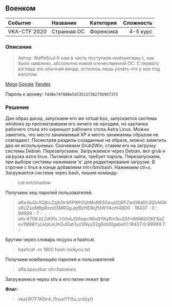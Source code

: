 ## Военком 

| Событие | Название | Категория | Сложность |
|:--------|:---------|:----------|----------:|
| VKA-CTF`2020 | Странная ОС | Форенсика | 4-5 курс |


### Описание
> Автор: WaffeSoul
> К нам в часть поступили компьютеры с, как было заявлено, абсолютно новой отечественной ОС. С первого взгляда это обычная винда, осталось лишь узнать что у нее под капотом.

[Mega](https://mega.nz/file/CEEGzKwB#Vhh8piy9Cwy60pTE4_tTl9IMa35Wmydn8jRKxUgBjZU)
[Google](https://drive.google.com/file/d/18gBSEQXz6OX85X__Vl4IJ00hYezJcukF/view?usp=sharing)
[Yandex](https://yadi.sk/d/KII053U3fVVolw)

Пароль к архиву: `fdd8e74f888e5d23511736275b957373`

### Решение 

Дан образ диска, запускаем его же virtual box, запускается система windows xp просматриваем его ничего не находим, но картинка рабочего стола это скриншот рабочего стола Astra Linux. Можно заметить, что место занимаемый XP и место занимаемы образом не совпадают. Посмотрев разделы созаданные на образе, можно заметить два не используемых. Скачеваем Grub2Win, ставим его на загрузку системы Debian. Перезапускаем. Загружаемся через Debian, вкл grub и загрузка astra linux. Пытаемся зайти, требует пароль. Перезапускаем, при выборе системы нажимаем 'e' для редактирования загрузке. В строчке с linux в конце добавляем init=/bin/bash. Нажимаем ctl+x. Загружается система через bash, пишем команду:

> cat ect/shadow

Получаем хеш паролей пользователей.

>alfa:$6$uQvXQjbc$Zzjk3tr4KPWtO/jhMsBRSGeujd2jRFZwXli6dGrSQvNGks6UZsoMBgRxzdi3MRQgJpfBzHERof5tWYAcHi48D0:18437:0:99999:7:::
>stiv:$6$709.bLDA$0fx./rjVh4JDKwpc96o8YKyRm1kuS5FnWAt6DOKF5aZov1M88YyLklpLkUH3JGati1yzSNyy02g9zb0Igabx01:18437:0:99999:7:::

Брутим через словарь rocjyou и hashcat.

>hashcat -m 1800 hash rockyou.txt

Получаем комбинацию паролей и пользователей

>alfa:spacebar
>stiv:halowars

Загружаемся через stiv в его папке лежит флаг

**Флаг:**

>vka{W7F?A5tr4_l1nux!?Y0u_cr4zy!}